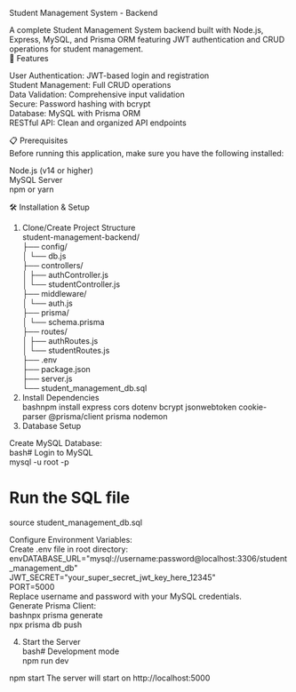 Student Management System - Backend  

A complete Student Management System backend built with Node.js, Express, MySQL, and Prisma ORM featuring JWT authentication and CRUD operations for student management.  
🚀 Features  
  
User Authentication: JWT-based login and registration  
Student Management: Full CRUD operations  
Data Validation: Comprehensive input validation  
Secure: Password hashing with bcrypt  
Database: MySQL with Prisma ORM  
RESTful API: Clean and organized API endpoints  
  
📋 Prerequisites  
Before running this application, make sure you have the following installed:  
  
Node.js (v14 or higher)  
MySQL Server  
npm or yarn  
  
🛠️ Installation & Setup  
1. Clone/Create Project Structure  
student-management-backend/  
├── config/  
│   └── db.js  
├── controllers/  
│   ├── authController.js  
│   └── studentController.js  
├── middleware/  
│   └── auth.js  
├── prisma/  
│   └── schema.prisma  
├── routes/  
│   ├── authRoutes.js  
│   └── studentRoutes.js  
├── .env  
├── package.json  
├── server.js  
└── student_management_db.sql  
2. Install Dependencies  
bashnpm install express cors dotenv bcrypt jsonwebtoken cookie-parser @prisma/client prisma nodemon  
3. Database Setup  
  
Create MySQL Database:  
bash# Login to MySQL  
mysql -u root -p  
  
# Run the SQL file  
source student_management_db.sql  
  
Configure Environment Variables:  
Create .env file in root directory:  
envDATABASE_URL="mysql://username:password@localhost:3306/student_management_db"  
JWT_SECRET="your_super_secret_jwt_key_here_12345"  
PORT=5000  
Replace username and password with your MySQL credentials.  
Generate Prisma Client:  
bashnpx prisma generate  
npx prisma db push  
  
  
4. Start the Server  
bash# Development mode  
npm run dev  
  
 
npm start
The server will start on http://localhost:5000
